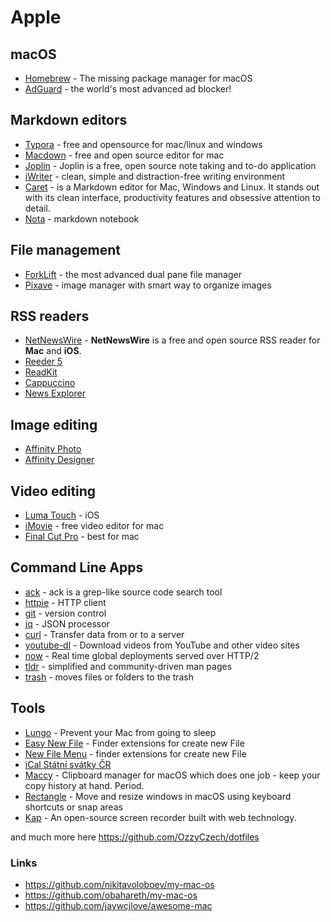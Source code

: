 # Apple

## macOS

* [Homebrew](https://brew.sh/) - The missing package manager for macOS
* [AdGuard](https://adguard.com/) - the world's most advanced ad blocker!

## Markdown editors

* [Typora](https://typora.io/) - free and opensource for mac/linux and windows
* [Macdown](https://macdown.uranusjr.com/) - free and open source editor for mac
* [Joplin](https://joplinapp.org/) - Joplin is a free, open source note taking and to-do application
* [iWriter](https://ia.net/writer) - clean, simple and distraction-free writing environment
* [Caret](https://caret.io/) - is a Markdown editor for Mac, Windows and Linux. It stands out with its clean interface, productivity features and obsessive attention to detail.
* [Nota](https://nota.md/) - markdown notebook

## File management

* [ForkLift](https://binarynights.com/) - the most advanced dual pane file manager 
* [Pixave](http://www.littlehj.com/mac/) - image manager with smart way to organize images

## RSS readers

* [NetNewsWire](https://ranchero.com/netnewswire/) - **NetNewsWire** is a free and open source RSS reader for **Mac** and **iOS**.
* [Reeder 5](https://reederapp.com/)
* [ReadKit](https://readkitapp.com/)
* [Cappuccino](https://cappuccinoapp.com/)
* [News Explorer](https://betamagic.nl/products/newsexplorer.html)

## Image editing

* [Affinity Photo](https://affinity.serif.com/en-gb/photo/)
* [Affinity Designer](https://affinity.serif.com/en-gb/designer/)

## Video editing

* [Luma Touch](https://luma-touch.com/) - iOS
* [iMovie](https://www.apple.com/imovie/) - free video editor for mac
* [Final Cut Pro](https://www.apple.com/final-cut-pro/) - best for mac

## Command Line Apps

* [ack](https://beyondgrep.com/)  - ack is a grep-like source code search tool
* [httpie](https://github.com/jakubroztocil/httpie) - HTTP client
* [git](https://github.com/git/git) - version control
* [jq](https://github.com/stedolan/jq) - JSON processor
* [curl](https://curl.haxx.se/docs/manpage.html) - Transfer data from or to a server
* [youtube-dl](https://github.com/rg3/youtube-dl) - Download videos from YouTube and other video sites
* [now](https://github.com/zeit/now-cli) - Real time global deployments served over HTTP/2
* [tldr](https://github.com/tldr-pages/tldr) - simplified and community-driven man pages
* [trash](http://hasseg.org/trash/)  - moves files or folders to the trash


## Tools

* [Lungo](https://sindresorhus.com/lungo) -  Prevent your Mac from going to sleep
* [Easy New File](https://itunes.apple.com/us/app/easy-new-file/id1162194131?ls=1&mt=12) - Finder extensions for create new File
* [New File Menu](https://itunes.apple.com/us/app/new-file-menu/id1064959555) - finder extensions for create new File
* [iCal Státní svátky ČR](webcal://www.google.com/calendar/ical/czech__cs%40holiday.calendar.google.com/public/basic.ics)
* [Maccy](https://maccy.app/) - Clipboard manager for macOS which does one job - keep your copy history at hand. Period.
* [Rectangle](https://rectangleapp.com/) - Move and resize windows in macOS using keyboard shortcuts or snap areas
* [Kap](https://getkap.co/) - An open-source screen recorder built with web technology.

and much more here https://github.com/OzzyCzech/dotfiles

### Links

* https://github.com/nikitavoloboev/my-mac-os
* https://github.com/obahareth/my-mac-os
* https://github.com/jaywcjlove/awesome-mac

